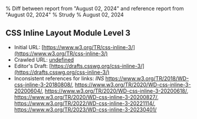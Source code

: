 % Diff between report from "August 02, 2024" and reference report from "August 02, 2024"
% Strudy
% August 02, 2024

## CSS Inline Layout Module Level 3

- Initial URL: [https://www.w3.org/TR/css-inline-3/](https://www.w3.org/TR/css-inline-3/)
- Crawled URL: [undefined](undefined)
- Editor's Draft: [https://drafts.csswg.org/css-inline-3/](https://drafts.csswg.org/css-inline-3/)
- Inconsistent references for links: *INS* https://www.w3.org/TR/2018/WD-css-inline-3-20180808/, https://www.w3.org/TR/2020/WD-css-inline-3-20200604/, https://www.w3.org/TR/2020/WD-css-inline-3-20200618/, https://www.w3.org/TR/2020/WD-css-inline-3-20200827/, https://www.w3.org/TR/2022/WD-css-inline-3-20221114/, https://www.w3.org/TR/2023/WD-css-inline-3-20230401/




